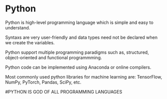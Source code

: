 # Python

Python is high-level programming language which is simple and easy to understand.

Syntaxs are very user-friendly and data types need not be declared when we create the variables.

Python support multiple programming paradigms such as, structured, object-oriented and functional programmming.

Python code can be implemented using Anaconda or online compilers.

Most commonly used python libraries for machine learning are: TensorFlow, NumPy, PyTorch, Pandas, SciPy, etc.

#PYTHON IS GOD OF ALL PROGRAMMING LANGUAGES
